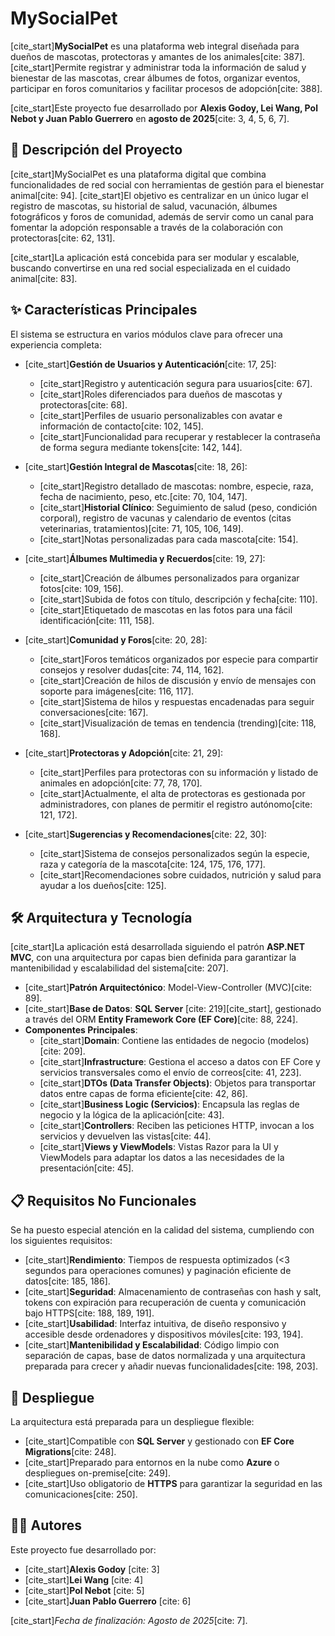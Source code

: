 # MySocialPet

[cite_start]**MySocialPet** es una plataforma web integral diseñada para dueños de mascotas, protectoras y amantes de los animales[cite: 387]. [cite_start]Permite registrar y administrar toda la información de salud y bienestar de las mascotas, crear álbumes de fotos, organizar eventos, participar en foros comunitarios y facilitar procesos de adopción[cite: 388].

[cite_start]Este proyecto fue desarrollado por **Alexis Godoy, Lei Wang, Pol Nebot y Juan Pablo Guerrero** en **agosto de 2025**[cite: 3, 4, 5, 6, 7].

## 🚀 Descripción del Proyecto

[cite_start]MySocialPet es una plataforma digital que combina funcionalidades de red social con herramientas de gestión para el bienestar animal[cite: 94]. [cite_start]El objetivo es centralizar en un único lugar el registro de mascotas, su historial de salud, vacunación, álbumes fotográficos y foros de comunidad, además de servir como un canal para fomentar la adopción responsable a través de la colaboración con protectoras[cite: 62, 131].

[cite_start]La aplicación está concebida para ser modular y escalable, buscando convertirse en una red social especializada en el cuidado animal[cite: 83].

## ✨ Características Principales

El sistema se estructura en varios módulos clave para ofrecer una experiencia completa:

* [cite_start]**Gestión de Usuarios y Autenticación**[cite: 17, 25]:
    * [cite_start]Registro y autenticación segura para usuarios[cite: 67].
    * [cite_start]Roles diferenciados para dueños de mascotas y protectoras[cite: 68].
    * [cite_start]Perfiles de usuario personalizables con avatar e información de contacto[cite: 102, 145].
    * [cite_start]Funcionalidad para recuperar y restablecer la contraseña de forma segura mediante tokens[cite: 142, 144].

* [cite_start]**Gestión Integral de Mascotas**[cite: 18, 26]:
    * [cite_start]Registro detallado de mascotas: nombre, especie, raza, fecha de nacimiento, peso, etc.[cite: 70, 104, 147].
    * [cite_start]**Historial Clínico**: Seguimiento de salud (peso, condición corporal), registro de vacunas y calendario de eventos (citas veterinarias, tratamientos)[cite: 71, 105, 106, 149].
    * [cite_start]Notas personalizadas para cada mascota[cite: 154].

* [cite_start]**Álbumes Multimedia y Recuerdos**[cite: 19, 27]:
    * [cite_start]Creación de álbumes personalizados para organizar fotos[cite: 109, 156].
    * [cite_start]Subida de fotos con título, descripción y fecha[cite: 110].
    * [cite_start]Etiquetado de mascotas en las fotos para una fácil identificación[cite: 111, 158].

* [cite_start]**Comunidad y Foros**[cite: 20, 28]:
    * [cite_start]Foros temáticos organizados por especie para compartir consejos y resolver dudas[cite: 74, 114, 162].
    * [cite_start]Creación de hilos de discusión y envío de mensajes con soporte para imágenes[cite: 116, 117].
    * [cite_start]Sistema de hilos y respuestas encadenadas para seguir conversaciones[cite: 167].
    * [cite_start]Visualización de temas en tendencia (trending)[cite: 118, 168].

* [cite_start]**Protectoras y Adopción**[cite: 21, 29]:
    * [cite_start]Perfiles para protectoras con su información y listado de animales en adopción[cite: 77, 78, 170].
    * [cite_start]Actualmente, el alta de protectoras es gestionada por administradores, con planes de permitir el registro autónomo[cite: 121, 172].

* [cite_start]**Sugerencias y Recomendaciones**[cite: 22, 30]:
    * [cite_start]Sistema de consejos personalizados según la especie, raza y categoría de la mascota[cite: 124, 175, 176, 177].
    * [cite_start]Recomendaciones sobre cuidados, nutrición y salud para ayudar a los dueños[cite: 125].

## 🛠️ Arquitectura y Tecnología

[cite_start]La aplicación está desarrollada siguiendo el patrón **ASP.NET MVC**, con una arquitectura por capas bien definida para garantizar la mantenibilidad y escalabilidad del sistema[cite: 207].

* [cite_start]**Patrón Arquitectónico**: Model-View-Controller (MVC)[cite: 89].
* [cite_start]**Base de Datos**: **SQL Server** [cite: 219][cite_start], gestionado a través del ORM **Entity Framework Core (EF Core)**[cite: 88, 224].
* **Componentes Principales**:
    * [cite_start]**Domain**: Contiene las entidades de negocio (modelos)[cite: 209].
    * [cite_start]**Infrastructure**: Gestiona el acceso a datos con EF Core y servicios transversales como el envío de correos[cite: 41, 223].
    * [cite_start]**DTOs (Data Transfer Objects)**: Objetos para transportar datos entre capas de forma eficiente[cite: 42, 86].
    * [cite_start]**Business Logic (Servicios)**: Encapsula las reglas de negocio y la lógica de la aplicación[cite: 43].
    * [cite_start]**Controllers**: Reciben las peticiones HTTP, invocan a los servicios y devuelven las vistas[cite: 44].
    * [cite_start]**Views y ViewModels**: Vistas Razor para la UI y ViewModels para adaptar los datos a las necesidades de la presentación[cite: 45].

## 📋 Requisitos No Funcionales

Se ha puesto especial atención en la calidad del sistema, cumpliendo con los siguientes requisitos:

* [cite_start]**Rendimiento**: Tiempos de respuesta optimizados (<3 segundos para operaciones comunes) y paginación eficiente de datos[cite: 185, 186].
* [cite_start]**Seguridad**: Almacenamiento de contraseñas con hash y salt, tokens con expiración para recuperación de cuenta y comunicación bajo HTTPS[cite: 188, 189, 191].
* [cite_start]**Usabilidad**: Interfaz intuitiva, de diseño responsivo y accesible desde ordenadores y dispositivos móviles[cite: 193, 194].
* [cite_start]**Mantenibilidad y Escalabilidad**: Código limpio con separación de capas, base de datos normalizada y una arquitectura preparada para crecer y añadir nuevas funcionalidades[cite: 198, 203].

## 🚀 Despliegue

La arquitectura está preparada para un despliegue flexible:

* [cite_start]Compatible con **SQL Server** y gestionado con **EF Core Migrations**[cite: 248].
* [cite_start]Preparado para entornos en la nube como **Azure** o despliegues on-premise[cite: 249].
* [cite_start]Uso obligatorio de **HTTPS** para garantizar la seguridad en las comunicaciones[cite: 250].

## 👨‍💻 Autores

Este proyecto fue desarrollado por:

* [cite_start]**Alexis Godoy** [cite: 3]
* [cite_start]**Lei Wang** [cite: 4]
* [cite_start]**Pol Nebot** [cite: 5]
* [cite_start]**Juan Pablo Guerrero** [cite: 6]

[cite_start]*Fecha de finalización: Agosto de 2025*[cite: 7].

